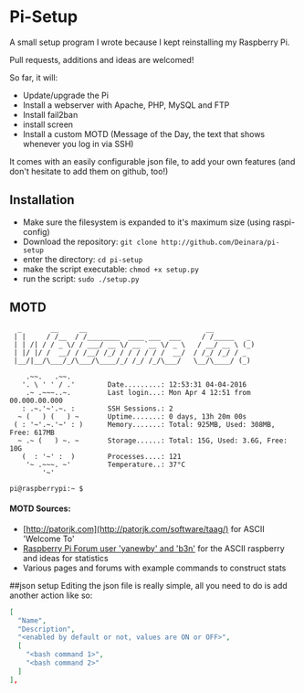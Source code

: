 # Pi-Setup
A small setup program I wrote because I kept reinstalling my Raspberry Pi.

Pull requests, additions and ideas are welcomed!

So far, it will:
* Update/upgrade the Pi
* Install a webserver with Apache, PHP, MySQL and FTP
* Install fail2ban
* install screen
* Install a custom MOTD (Message of the Day, the text that shows whenever you log in via SSH) 

It comes with an easily configurable json file, to add your own features (and don't hesitate to add them on github, too!)

## Installation
* Make sure the filesystem is expanded to it's maximum size (using raspi-config)
* Download the repository: `git clone http://github.com/Deinara/pi-setup`
* enter the directory: `cd pi-setup`
* make the script executable: `chmod +x setup.py`
* run the script: `sudo ./setup.py`

## MOTD
```
  _       __     __                             __
 | |     / /__  / /________  ____ ___  ___     / /_____   _
 | | /| / / _ \/ / ___/ __ \/ __ `__ \/ _ \   / __/ __ \ (_)
 | |/ |/ /  __/ / /__/ /_/ / / / / / /  __/  / /_/ /_/ / _
 |__/|__/\___/_/\___/\____/_/ /_/ /_/\___/   \__/\____/ (_)

    .~~.   .~~.
   '. \ ' ' / .'        Date.........: 12:53:31 04-04-2016
    .~ .~~~..~.         Last login...: Mon Apr 4 12:51 from 00.000.00.000
   : .~.'~'.~. :        SSH Sessions.: 2
  ~ (   ) (   ) ~       Uptime.......: 0 days, 13h 20m 00s
 ( : '~'.~.'~' : )      Memory.......: Total: 925MB, Used: 308MB, Free: 617MB
  ~ .~ (   ) ~. ~       Storage......: Total: 15G, Used: 3.6G, Free: 10G
   (  : '~' :  )        Processes....: 121
    '~ .~~~. ~'         Temperature..: 37°C
        '~'

pi@raspberrypi:~ $
```

#### MOTD Sources:
* [http://patorjk.com](http://patorjk.com/software/taag/) for ASCII 'Welcome To'
* [Raspberry Pi Forum user 'yanewby' and 'b3n'](https://www.raspberrypi.org/forums/viewtopic.php?t=23440) for the ASCII raspberry and ideas for statistics
* Various pages and forums with example commands to construct stats

##json setup
Editing the json file is really simple, all you need to do is add another action like so:
```json
[
  "Name",
  "Description",
  "<enabled by default or not, values are ON or OFF>",
  [
    "<bash command 1>",
    "<bash command 2>"
  ]
],
```
